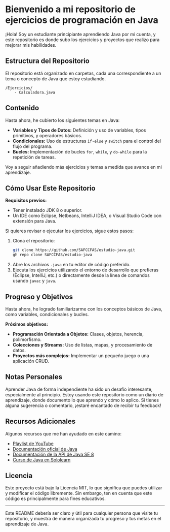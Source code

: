 # Bienvenido a mi repositorio de ejercicios de programación en Java

¡Hola! Soy un estudiante principiante aprendiendo Java por mi cuenta, y este repositorio es donde subo los ejercicios y proyectos que realizo para mejorar mis habilidades.

## Estructura del Repositorio

El repositorio está organizado en carpetas, cada una correspondiente a un tema o concepto de Java que estoy estudiando.

```
/Ejercicios/
    - Calculadora.java
```

## Contenido

Hasta ahora, he cubierto los siguientes temas en Java:

- **Variables y Tipos de Datos:** Definición y uso de variables, tipos primitivos, y operadores básicos.
- **Condicionales:** Uso de estructuras `if-else` y `switch` para el control del flujo del programa.
- **Bucles:** Implementación de bucles `for`, `while`, y `do-while` para la repetición de tareas.

Voy a seguir añadiendo más ejercicios y temas a medida que avance en mi aprendizaje.

## Cómo Usar Este Repositorio

**Requisitos previos:**

- Tener instalado JDK 8 o superior.
- Un IDE como Eclipse, Netbeans, IntelliJ IDEA, o Visual Studio Code con extensión para Java.

Si quieres revisar o ejecutar los ejercicios, sigue estos pasos:

1. Clona el repositorio:
   ```bash
   git clone https://github.com/SAFCCFAS/estudio-java.git
   gh repo clone SAFCCFAS/estudio-java
   ```
2. Abre los archivos `.java` en tu editor de código preferido.
3. Ejecuta los ejercicios utilizando el entorno de desarrollo que prefieras (Eclipse, IntelliJ, etc.) o directamente desde la línea de comandos usando `javac` y `java`.

## Progreso y Objetivos

Hasta ahora, he logrado familiarizarme con los conceptos básicos de Java, como variables, condicionales y bucles.

**Próximos objetivos:**

- **Programación Orientada a Objetos:** Clases, objetos, herencia, polimorfismo.
- **Colecciones y Streams:** Uso de listas, mapas, y procesamiento de datos.
- **Proyectos más complejos:** Implementar un pequeño juego o una aplicación CRUD.

## Notas Personales

Aprender Java de forma independiente ha sido un desafío interesante, especialmente al principio. Estoy usando este repositorio como un diario de aprendizaje, donde documento lo que aprendo y cómo lo aplico. Si tienes alguna sugerencia o comentario, ¡estaré encantado de recibir tu feedback!

## Recursos Adicionales

Algunos recursos que me han ayudado en este camino:

- [Playlist de YouTube](https://www.youtube.com/playlist?list=PLU8oAlHdN5BktAXdEVCLUYzvDyqRQJ2lk&feature=shared)
- [Documentación oficial de Java](https://docs.oracle.com/en/java/)
- [Documentación de la API de Java SE 8](https://docs.oracle.com/javase/8/docs/api/)
- [Curso de Java en Sololearn](https://www.sololearn.com/es/learn/courses/le-java)

## Licencia

Este proyecto está bajo la Licencia MIT, lo que significa que puedes utilizar y modificar el código libremente. Sin embargo, ten en cuenta que este código es principalmente para fines educativos.

---

Este README debería ser claro y útil para cualquier persona que visite tu repositorio, y muestra de manera organizada tu progreso y tus metas en el aprendizaje de Java.